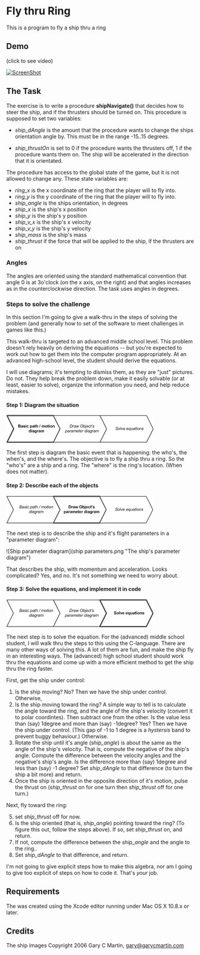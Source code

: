 Fly thru Ring
====================

This is a program to fly a ship thru a ring

Demo
------

(click to see video)

[![ScreenShot](https://i.ytimg.com/vi/ZzzNkz60B9I/hqdefault.jpg)](http://www.youtube.com/watch?v=ZzzNkz60B9I)

The Task
--------

The exercise is to write a procedure **shipNavigate()** that decides how to steer the ship, and if the thrusters should
be turned on.  This procedure is supposed to set two variables:

* *ship_dAngle*  is the amount that the procedure wants to change the ships orientation angle by.  This must be in the range  -15..15 degrees.

* *ship_thrustOn* is set to 0 if the procedure wants the thrusters off, 1 if the procedure wants them on.  The ship will be accelerated in the direction that it is orientated.

The procedure has access to the global state of the game, but it is not allowed to change any.  These
state variables are:

* *ring_x*  is the x coordinate of the ring that the player will to fly into.
* *ring_y*  is the y coordinate of the ring that the player will to fly into.
* *ship_angle* is the ships orientation, in degrees
* *ship_x*   is the ship's x position
* *ship_y*   is the ship's y position
* *ship_v_x* is the ship's x velocity
* *ship_v_y* is the ship's y velocity
* *ship_mass* is the ship's mass
* *ship_thrust* if the force that will be applied to the ship, if the thrusters are on


### Angles

The angles are oriented using the standard mathematical convention that angle 0 is at 3o'clock (on the x axis, on the right)
and that angles increases as in the counterclockwise direction.  The task uses angles in degrees.

### Steps to solve the challenge

In this section I'm going to give a walk-thru in the steps of solving the problem (and generally how to set
of the software to meet challenges in games like this.)

This walk-thru is targeted to an advanced middle school level.  This problem doesn't rely heavily on deriving the
equations -- but you're expected to work out  how to get them into the computer program appropriately.  At an advanced
high-school level, the student should derive the equations.

I will use diagrams; it's tempting to dismiss them, as they are "just" pictures.  Do not.  They help break the problem
down, make it easily solvable (or at least, easier to solve), organize the information you need, and help reduce mistakes.

#### Step 1: Diagram the situation

![Step 1](step1.png "Step 1")

The first step is diagram the basic event that is happening: the who's, the when's, and the where's.
The objective is to fly a ship thru a ring.  So the "who's" are a ship and a ring.
The "where" is the ring's location.  (When does not matter).


#### Step 2: Describe each of the objects

![Step 2](step2.png "Step 2")

The next step is to describe the ship and it's flight parameters in a "parameter diagram":

![Ship parameter diagram](ship parameters.png "The ship's parameter diagram")


That describes the ship, with momentum and acceleration.  Looks complicated?
Yes, and no.  It's not something we need to worry about.

#### Step 3: Solve the equations, and implement it in code

![Step 3](step3.png "Step 3")

The next step is to solve the equation.  For the (advanced) middle school student, I will walk thru the steps to this
using the C-language.  There are many other ways of solving this.  A lot of them are fun, and make the ship fly in
an interesting ways.   The (advanced) high school student should work thru the equations and come up with a more
efficient method to get the ship thru the ring faster.

First, get the ship under control:

1. Is the ship moving?  No?  Then we have the ship under control.  Otherwise,
2. Is the ship moving toward the ring?  A simple way to tell is to calculate the angle toward the ring, and the angle
of the ship's velocity (convert it to polar coordintes).  Then subtract one from the other.  Is the value less than (say) 1degree and more than (say) -1degree?   Yes?  Then we have the ship under control.  (This gap of -1 to 1 degree is a _hystersis_ band to prevent buggy behaviour.)  Otherwise.
3. Rotate the ship until it's angle (*ship_angle*) is about the same as the angle of the ship's velocity.  That is, compute the negative of the ship's angle.  Compute the difference between the velocity angles and the negative's ship's angle.  Is the difference more than (say) 1degree and less than (say) -1 degree?  Set *ship_dAngle* to that difference (to turn the ship a bit more) and return.
4. Once the ship is oriented in the opposite direction of it's motion, pulse the thrust on (*ship_thrust* on for one turn then *ship_thrust* off for one turn.)


Next, fly toward the ring:

5. set *ship_thrust* off for now.
6. Is the ship oriented (that is, *ship_angle*) pointing toward the ring?  (To figure this out, follow the steps above).  If so, set *ship_thrust* on, and return.
7. If not, compute the difference between the *ship_angle* and the angle to the ring..
8. Set *ship_dAngle* to that difference, and return.


I'm not going to give explicit steps how to make this algebra, nor am I going to give too explicit of steps on how to
code it.  That's _your_ job.



Requirements
---------------
The was created using the Xcode editor running under Mac OS X 10.8.x or later. 

Credits
-------
The ship images Copyright 2006 Gary C Martin, gary@garycmartin.com
